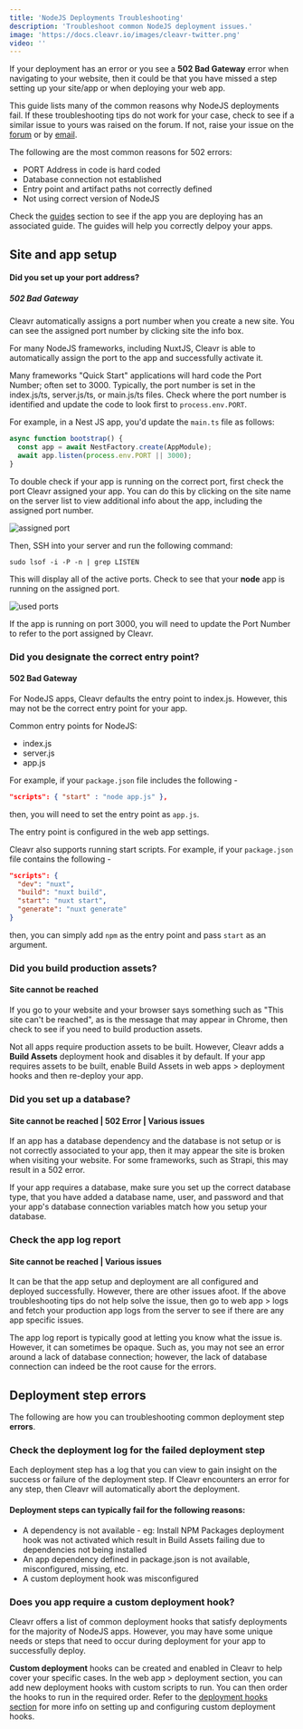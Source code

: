 ```yaml
---
title: 'NodeJS Deployments Troubleshooting'
description: 'Troubleshoot common NodeJS deployment issues.'
image: 'https://docs.cleavr.io/images/cleavr-twitter.png'
video: ''
---
```


If your deployment has an error or you see a **502 Bad Gateway** error when navigating to your website, then it could be that 
you have missed a step setting up your site/app or when deploying your web app. 

<base-info>
This guide lists many of the common reasons why NodeJS deployments fail. If these troubleshooting tips do not work for 
your case, check to see if a similar issue to yours was raised on the forum. If not, raise your 
issue on the <a href="https://forum.cleavr.io/">forum</a> or by <a href="mailto:hello@cleavr.io">email</a>. 
</base-info>

The following are the most common reasons for 502 errors: 

- PORT Address in code is hard coded
- Database connection not established
- Entry point and artifact paths not correctly defined
- Not using correct version of NodeJS 

<base-point>
Check the <a href="/guides">guides</a> section to see if the app you are deploying has an associated guide. The guides will help you
correctly delpoy your apps. 
</base-point>

## Site and app setup

#### Did you set up your port address? 
##### 502 Bad Gateway

Cleavr automatically assigns a port number when you create a new site. You can see the assigned port number by clicking site the info box.

For many NodeJS frameworks, including NuxtJS, Cleavr is able to automatically assign the port to the app and successfully activate it. 

Many frameworks "Quick Start" applications will hard code the Port Number; often set to 3000. Typically, the port number is set in the index.js/ts, 
server.js/ts, or main.js/ts files. Check where the port number is identified and update the code to look first to `process.env.PORT`. 

For example, in a Nest JS app, you'd update the `main.ts` file as follows: 

```typescript
async function bootstrap() {
  const app = await NestFactory.create(AppModule);
  await app.listen(process.env.PORT || 3000);
}
```

To double check if your app is running on the correct port, first check the port Cleavr assigned your app. You can do this by clicking on the site name on the server list
to view additional info about the app, including the assigned port number. 

![assigned port](/images/app-port.png)

Then, SSH into your server and run the following command:

```bashscript
sudo lsof -i -P -n | grep LISTEN
```

This will display all of the active ports. Check to see that your **node** app is running on the assigned port. 

![used ports](/images/used-ports.png)

If the app is running on port 3000, you will need to update the Port Number to refer to the port assigned by Cleavr. 

### Did you designate the correct entry point?
#### 502 Bad Gateway 

For NodeJS apps, Cleavr defaults the entry point to index.js. However, this may not be the correct entry point for your app. 

Common entry points for NodeJS:

- index.js
- server.js
- app.js

For example, if your `package.json` file includes the following - 

```json
"scripts": { "start" : "node app.js" },
```

then, you will need to set the entry point as `app.js`.

The entry point is configured in the web app settings. 

Cleavr also supports running start scripts. For example, if your `package.json` file contains the following -

```json
"scripts": {
  "dev": "nuxt",
  "build": "nuxt build",
  "start": "nuxt start",
  "generate": "nuxt generate"
}
```

then, you can simply add `npm` as the entry point and pass `start` as an argument. 

### Did you build production assets?
#### Site cannot be reached 

If you go to your website and your browser says something such as "This site can't be reached", as is the message that may 
appear in Chrome, then check to see if you need to build production assets.

Not all apps require production assets to be built. However, Cleavr adds a **Build Assets** deployment hook and disables 
it by default. If your app requires assets to be built, enable Build Assets in web apps > deployment hooks and then re-deploy your app. 

### Did you set up a database?

#### Site cannot be reached  | 502 Error | Various issues

If an app has a database dependency and the database is not setup or is not correctly associated to your app, then it may 
appear the site is broken when visiting your website. For some frameworks, such as Strapi, this may result in a 502 error. 

If your app requires a database, make sure you set up the correct database type, that you have added a database name, user, 
and password and that your app's database connection variables match how you setup your database. 

### Check the app log report

#### Site cannot be reached  | Various issues

It can be that the app setup and deployment are all configured and deployed successfully. However, there are other issues afoot. 
If the above troubleshooting tips do not help solve the issue, then go to web app > logs and fetch your production app logs 
from the server to see if there are any app specific issues. 

The app log report is typically good at letting you know what the issue is. However, it can sometimes be opaque. Such as, you may not see an error 
around a lack of database connection; however, the lack of database connection can indeed be the root cause for the errors. 

## Deployment step errors
The following are how you can troubleshooting common deployment step **errors**. 

### Check the deployment log for the failed deployment step

Each deployment step has a log that you can view to gain insight on the success or failure of the deployment step. 
If Cleavr encounters an error for any step, then Cleavr will automatically abort the deployment. 

#### Deployment steps can typically fail for the following reasons: 

- A dependency is not available - eg: Install NPM Packages deployment hook was not activated which result in Build Assets failing due to dependencies not being installed
- An app dependency defined in package.json is not available, misconfigured, missing, etc. 
- A custom deployment hook was misconfigured

### Does you app require a custom deployment hook? 
Cleavr offers a list of common deployment hooks that satisfy deployments for the majority of NodeJS apps. However, you may 
have some unique needs or steps that need to occur during deployment for your app to successfully deploy. 

**Custom deployment** hooks can be created and enabled in Cleavr to help cover your specific cases. In the web app > deployment 
section, you can add new deployment hooks with custom scripts to run. You can then order the hooks to run in the required order. 
Refer to the [deployment hooks section](/deployment-hooks) for more info on setting up and configuring custom deployment hooks. 
